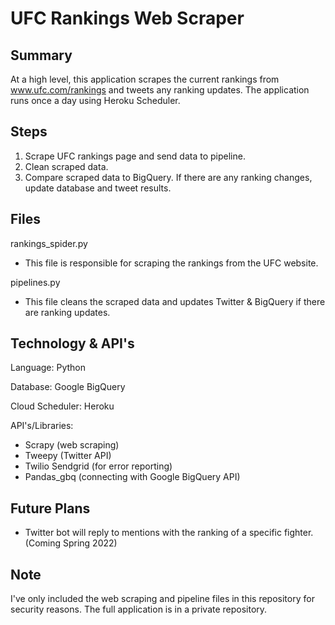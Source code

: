 # UFC Rankings Web Scraper

## Summary
At a high level, this application scrapes the current rankings from www.ufc.com/rankings and tweets any ranking updates. The application runs once a day using Heroku Scheduler.

## Steps
1) Scrape UFC rankings page and send data to pipeline.
2) Clean scraped data.
3) Compare scraped data to BigQuery. If there are any ranking changes, update database and tweet results.

## Files
rankings_spider.py
- This file is responsible for scraping the rankings from the UFC website.

pipelines.py
- This file cleans the scraped data and updates Twitter & BigQuery if there are ranking updates.

## Technology & API's
Language: Python

Database: Google BigQuery

Cloud Scheduler: Heroku

API's/Libraries: 
- Scrapy (web scraping)
- Tweepy (Twitter API)
- Twilio Sendgrid (for error reporting)
- Pandas_gbq (connecting with Google BigQuery API)

## Future Plans
- Twitter bot will reply to mentions with the ranking of a specific fighter. (Coming Spring 2022)

## Note
I've only included the web scraping and pipeline files in this repository for security reasons. The full application is in a private repository.
